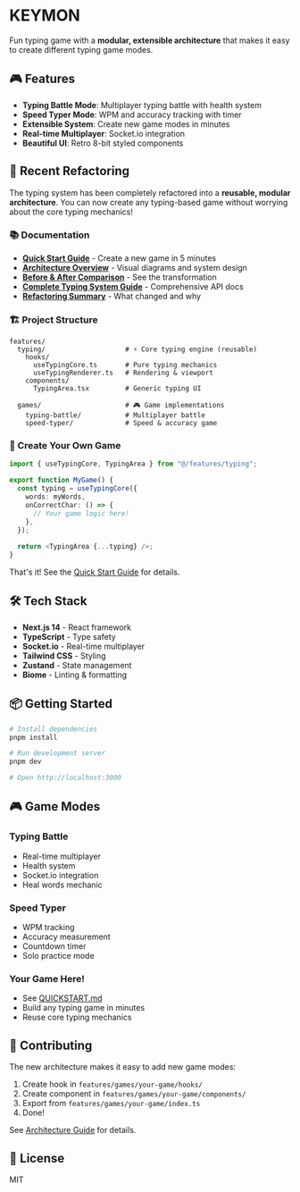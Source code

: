 # KEYMON

Fun typing game with a **modular, extensible architecture** that makes it easy to create different typing game modes.

## 🎮 Features

- **Typing Battle Mode**: Multiplayer typing battle with health system
- **Speed Typer Mode**: WPM and accuracy tracking with timer
- **Extensible System**: Create new game modes in minutes
- **Real-time Multiplayer**: Socket.io integration
- **Beautiful UI**: Retro 8-bit styled components

## 🚀 Recent Refactoring

The typing system has been completely refactored into a **reusable, modular architecture**. You can now create any typing-based game without worrying about the core typing mechanics!

### 📚 Documentation

- **[Quick Start Guide](features/QUICKSTART.md)** - Create a new game in 5 minutes
- **[Architecture Overview](features/ARCHITECTURE.md)** - Visual diagrams and system design
- **[Before & After Comparison](BEFORE_AFTER.md)** - See the transformation
- **[Complete Typing System Guide](features/typing/README.md)** - Comprehensive API docs
- **[Refactoring Summary](features/TYPING_SUMMARY.md)** - What changed and why

### 🏗️ Project Structure

```
features/
  typing/                    # ⚡ Core typing engine (reusable)
    hooks/
      useTypingCore.ts       # Pure typing mechanics
      useTypingRenderer.ts   # Rendering & viewport
    components/
      TypingArea.tsx         # Generic typing UI
    
  games/                     # 🎮 Game implementations
    typing-battle/           # Multiplayer battle
    speed-typer/             # Speed & accuracy game
```

### 🎯 Create Your Own Game

```typescript
import { useTypingCore, TypingArea } from "@/features/typing";

export function MyGame() {
  const typing = useTypingCore({
    words: myWords,
    onCorrectChar: () => {
      // Your game logic here!
    },
  });
  
  return <TypingArea {...typing} />;
}
```

That's it! See the [Quick Start Guide](features/QUICKSTART.md) for details.

## 🛠️ Tech Stack

- **Next.js 14** - React framework
- **TypeScript** - Type safety
- **Socket.io** - Real-time multiplayer
- **Tailwind CSS** - Styling
- **Zustand** - State management
- **Biome** - Linting & formatting

## 📦 Getting Started

```bash
# Install dependencies
pnpm install

# Run development server
pnpm dev

# Open http://localhost:3000
```

## 🎮 Game Modes

### Typing Battle
- Real-time multiplayer
- Health system
- Socket.io integration
- Heal words mechanic

### Speed Typer
- WPM tracking
- Accuracy measurement
- Countdown timer
- Solo practice mode

### Your Game Here!
- See [QUICKSTART.md](features/QUICKSTART.md)
- Build any typing game in minutes
- Reuse core typing mechanics

## 🤝 Contributing

The new architecture makes it easy to add new game modes:

1. Create hook in `features/games/your-game/hooks/`
2. Create component in `features/games/your-game/components/`
3. Export from `features/games/your-game/index.ts`
4. Done!

See [Architecture Guide](features/ARCHITECTURE.md) for details.

## 📝 License

MIT
